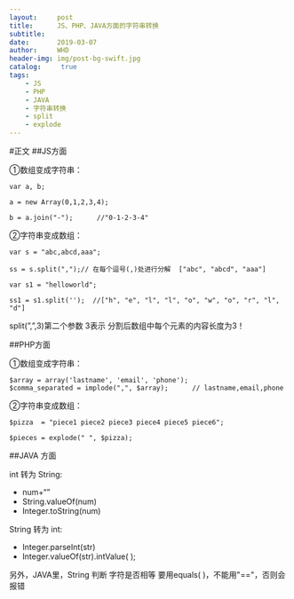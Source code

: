 ```yaml
---
layout:     post
title:      JS、PHP、JAVA方面的字符串转换
subtitle:   
date:       2019-03-07
author:     WHD
header-img: img/post-bg-swift.jpg
catalog: 	 true
tags:
    - JS
    - PHP
    - JAVA
    - 字符串转换
    - split
    - explode
---
```


#正文
##JS方面
 
①数组变成字符串：

```
var a, b;

a = new Array(0,1,2,3,4);

b = a.join("-");      //"0-1-2-3-4"

```

②字符串变成数组：

```
var s = "abc,abcd,aaa";

ss = s.split(",");// 在每个逗号(,)处进行分解  ["abc", "abcd", "aaa"]

var s1 = "helloworld";

ss1 = s1.split('');  //["h", "e", "l", "l", "o", "w", "o", "r", "l", "d"]
```

split(”,”,3)第二个参数 3表示 分割后数组中每个元素的内容长度为3！

##PHP方面

①数组变成字符串：

```
$array = array('lastname', 'email', 'phone');
$comma_separated = implode(",", $array);      // lastname,email,phone
```

②字符串变成数组：

```
$pizza  = "piece1 piece2 piece3 piece4 piece5 piece6";

$pieces = explode(" ", $pizza);
```
##JAVA 方面

int 转为 String:

* num+“”
* String.valueOf(num)
* Integer.toString(num)


String 转为 int:

* Integer.parseInt(str)
* Integer.valueOf(str).intValue( );

另外，JAVA里，String 判断 字符是否相等 要用equals( )，不能用"=="，否则会报错
